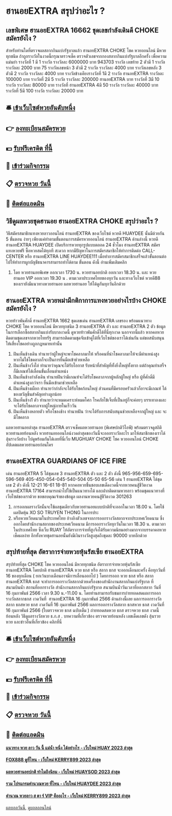 # ฮานอยEXTRA สรุปว่าอะไร ?
## เลขพิเศษ ฮานอยEXTRA 16662 ชุดเลขกำลังเดินดี CHOKE สมัครยังไง ?
สำหรับท่านใดที่ตรวจผลสลากกินแบ่งรัฐบาลแล้ว ฮานอยEXTRA CHOKE โชค หวยออนไลน์ มีหวยทุกชนิด ถ้าถูกรางวัลในงวดนี้กรุณาตรวจเช็ค ตรวจตัวเลขจากกองสลากกินแบ่งรัฐบาลอีกครั้ง เพื่อความแม่นยำ
รางวัลที่ 1 มี 1 รางวัล รางวัลละ 6000000 บาท
943703
รางวัล เลขท้าย 2 ตัวมี 1 รางวัล รางวัลละ 2000 บาท
75
รางวัลเลขหน้า 3 ตัวมี 2 รางวัล รางวัลละ 4000 บาท
รางวัลเลขหลัง 3 ตัวมี 2 รางวัล รางวัลละ 4000 บาท
รางวัลข้างเคียงรางวัลที่ 1มี 2 รางวัล ฮานอยEXTRA รางวัลละ 100000 บาท
รางวัลที่ 2มี 5 รางวัล รางวัลละ 200000 ฮานอยEXTRA บาท
รางวัลที่ 3มี 10 รางวัล รางวัลละ 80000 บาท
รางวัลที่ ฮานอยEXTRA 4มี 50 รางวัล รางวัลละ 40000 บาท
รางวัลที่ 5มี 100 รางวัล รางวัลละ 20000 บาท

## 🛎 [เข้าเว็บไซต์หวยอันดับหนึ่ง](https://bit.ly/3BG5bNw)
## 👉 [ลงทะเบียนสมัครหวย](https://bit.ly/3BG5bNw)
## 💵 [รับฟรีเครดิต ที่นี้](https://bit.ly/3C3mvgS)
## 👑 [เข้าร่วมกิจกรรม](https://bit.ly/3C3mvgS)
## 📋 [ตรวจหวย วันนี้](https://bit.ly/3C3mvgS)
## 📱 [ติดต่อแอดมิน](https://bit.ly/3C3mvgS)

## วิธีดูผลหวยชุดฮานอย ฮานอยEXTRA CHOKE สรุปว่าอะไร ?
วิธีสมัครสมาชิกแทงหวยลาวออนไลน์ ฮานอยEXTRA ของเว็บไซต์ หวยดี HUAYDEE นั้นมีด้วยกัน 5 ขั้นตอน ง่ายๆ เพียงแค่ทำตามขั้นตอนการสมัครหวยออนไลน์ ฮานอยEXTRA ด้านล่างนี้
หวยดี ฮานอยEXTRA HUAYDEE เปิดบริการหวยทุกรูปแบบตลอด 24 ชั่วโมง ฮานอยEXTRA สมัครแทงหวยฟรี ซื้อหวยสดได้ทุกที สะดวก หากมีปัญหาในการสมัครสมาชิกให้ทำการติดต่อ CALL-CENTER หรือ ฮานอยEXTRA LINE HUAYDEE111
เมื่อทำการสมัครสมาชิกเสร็จแล้วขั้นตอนต่อไปให้ทำการผูกบัญชีธนาคารสามารถทำได้ตาม ขั้นตอน ดังนี้ อ่านเพิ่มเติมคลิก
1. โดย หวยฮานอยพิเศษ ออกเวลา 1730 น. หวยฮานอยปกติ ออกเวลา 18.30 น. และ หวยฮานอย VIP ออกเวลา 19.30 น . ตามเวลาประเทศไทยของทุกวัน และทางเว็บไซต์ หวยดี88 ของเรายังมีแนวทางหวยฮานอย ผลหวยฮานอย ให้ได้ดูกันทุกวันอีกด้วย

## ฮานอยEXTRA หวยพม่ามีกติกาการแทงหวยอย่างไรบ้าง CHOKE สมัครยังไง ?
หวยท้าวพันศักดิ์ ฮานอยEXTRA 1662 ชุดเลขเด่น ฮานอยEXTRA เลขรอง พร้อมแนวทาง CHOKE โชค หวยออนไลน์ มีหวยทุกชนิด 3 ฮานอยEXTRA ตัว และ ฮานอยEXTRA 2 ตัว ข้อมูลในการเลือกซื้อสลากกินแบ่งรับบาลงวดนี้ ดูหวยท้าวพันศักดิ์ได้ที่นี่ทุกงวด นอกจากนี้แล้ว หากคอหวยติดตามชุดเลขจากหวยไทยรัฐ สามารถติดตามชุดจับเข้าคู่ได้ที่เว็บไซต์ของเราได้เช่นกัน แต่ขอสนับสนุนให้เสี่ยงโชคอย่างถูกกฎหมายเท่านั้น
1. ฝันเห็นช้างเดิน ทำนายว่าผู้ใหญ่จะพาโชคลาภมาให้ หรือคนที่นำโชคลาภมาให้จะมีตำแหน่งสูง หากไม่ใช่โชคลาภก็จะเป็นการยื่นมือเข้าช่วยเหลือ
2. ฝันเห็นช้างวิ่งไล่ ทำนายว่าคุณจะได้รับโอกาส รับหน้าที่สำคัญที่ทั้งยิ่งใหญ่ทั้งยาก แต่ถ้าคุณทำเสร็จก็มีเกณฑ์ได้เลื่อนขั้นเลื่อนตำแหน่ง
3. ฝันเห็นช้างกำลังเดิน ทำนายฝันว่ามีเกณฑ์จะได้รับโชคลาภจากผู้หลักผู้ใหญ่ หรือ ผู้ที่ศักดิ์มีตำแหน่งสูงกว่าเรา ยื่นมือเข้ามาช่วยเหลือ
4. ฝันเห็นช้างเผือก ทำนายว่ากำลังจะได้รับโชคก้อนใหญ่ ส่วนคนที่มีครอบครัวแล้วก็อาจะมีเกณฑ์ ได้ของขวัญชิ้นสำคัญอย่างลูกน้อย
5. ฝันเห็นช้าง1 ตัว ทำนายว่าจะหมดเคราะห์หมดโศก โรคภัยไข้เจ็บที่เป็นอยู่ก็จะค่อยๆ บรรเทาลงและจะได้รับโชคลาภจากผู้ใหญ่ภายในเร็ววัน
6. ฝันเห็นช้างหลายตัว หรือโขลงช้าง ทำนายฝัน ว่าจะได้รับการสนับสนุนช่วยเหลือจากผู้ใหญ่ และ จะมีโชคลาภ

ผลหวยฮานอยล่าสุด ฮานอยEXTRA ตรวจเช็คผลหวยฮานอย (พิเศษปกติวิไอพี) พร้อมตรวจดูสถิติหวยฮานอยย้อนหลัง หวยฮานอยออนไลน์งวดล่าสุดของวันนี้จะออกรางวัลอะไร มาให้สมาชิกของเราได้ลุ้นรางวัลบ้าง ไปดูพร้อมกันได้เลยที่นี่เว็บ MUGHUAY CHOKE โชค หวยออนไลน์ CHOKE อัปเดตผลหวยฮานอยก่อนใคร

## ฮานอยEXTRA GUARDIANS OF ICE FIRE
เด่น ฮานอยEXTRA 5 ได้ชุดเลข 3 ฮานอยEXTRA ตัว และ 2 ตัว ดังนี้
965-956-659-695-596-569
405-450-054-045-540-504
05-50
65-56
เด่น 1 ฮานอยEXTRA ได้ชุดเลข 2 ตัว ดังนี้
12-21
16-61
18-81
หากคอหวยชื่นชอบเลขเด็ดงวดนี้จากหวยคนสู้ชีวิตงวด ฮานอยEXTRA 17164 สามารถนำไปใช้เป็นแนวทางได้ และฝากติดตามหวยลาว พร้อมชุดแนวทางที่เว็บไซต์ของเราด้วย
ขอขอบคุณเจ้าของข้อมูล
ผลงานหวยคนสู้ชีวิตงวด 301263
1. การออกผลรางวัลนั้นจะใช้ผลชุดเดียวกับหวยฮานอยแบบปกติที่จะออกในเวลา 18.00 น. โดยใช้ผลปิดหุ้น XO SO TRUYEN THONG ในการประ
2. หรือหวยเวียดนามในประเทศไทย อ้างอิงตัวเลขจากการออกรางวัลสลากจากประเทศเวียดนาม ซึ่งออกโดยสำนักงานสลากของประเทศเวียดนาม มีการออกรางวัลทุกวันในเวลา 18.30 น. ตามเวลาในประเทศไทย ซึ่งเว็บ RUAY ให้อัตราการจ่ายที่สูงจึงได้รับความนิยมอย่างมากจากบรรดาคอหวย เช็คผลง่าย อีกทั้งหวยชุดฮานอยนั้นยังมีเงินรางวัลสูงสุดถึงชุดละ 90000 บาทอีกด้วย

## สรุปท้ายที่สุด อัตราการจ่ายหวยหุ้นรัสเซีย ฮานอยEXTRA
สรุปท้ายที่สุด CHOKE โชค หวยออนไลน์ มีหวยทุกชนิด อัตราการจ่ายหวยหุ้นรัสเซีย ฮานอยEXTRA โดยปกติ ฮานอยEXTRA หวย ธกส หรือ สลาก ธกส จะออกเดือนละครั้ง คือทุกวันที่ 16 ของทุกเดือน ( ยกเว้นบางเดือนอาจมีการเลื่อนออกไป ) โดยการออก หวย ธกส หรือ สลาก ฮานอยEXTRA ธกส จะทำการออกรางวัลสลากด้วยเครื่องของสำนักงานสลากกินแบ่งรัฐบาล ที่สนามบินน้ำ
สถานที่ออกรางวัล สำนักงานสลากกินแบ่งรัฐบาล สนามบินน้ำวันเวลาที่ออกสลาก วันที่ 16 กุมภาพันธ์ 2566 เวลา 9.30 น.-11.00 น.
โดยท่านสามารถรับชมการถ่ายทอดสดผลการออกรางวัลสลากธกส งวดวันที่  ฮานอยEXTRA 16 กุมภาพันธ์ 2566 ด้านล่างนี้เลย
ผลการออกรางวัลสลาก ธกสหวย ธกส งวดวันที่ 16 กุมภาพันธ์ 2566
ผลการออกรางวัลสลาก ธกสหวย ธกส งวดวันที่ 16 กุมภาพันธ์ 2566 (ใบตรวจหวย ธกส ฉบับเต็ม )
 ถ่ายทอดสดหวย ธกส ตรวจหวย ธกส งวดนี้ ย้อนหลัง 
วิธีดูผลรางวัลหวย ธ.ก.ส .
บทความที่เกี่ยวข้อง
ตรวจหวยย้อนหลัง เลขเด็ดเลขดัง ลุ้นรวยหวย และข่าวอื่นที่เกี่ยวข้อง คลิกที่นี่

## 🛎 [เข้าเว็บไซต์หวยอันดับหนึ่ง](https://bit.ly/3BG5bNw)
## 👉 [ลงทะเบียนสมัครหวย](https://bit.ly/3BG5bNw)
## 💵 [รับฟรีเครดิต ที่นี้](https://bit.ly/3C3mvgS)
## 👑 [เข้าร่วมกิจกรรม](https://bit.ly/3C3mvgS)
## 📋 [ตรวจหวย วันนี้](https://bit.ly/3C3mvgS)
## 📱 [ติดต่อแอดมิน](https://bit.ly/3C3mvgS)

#### [แนวทาง หวย ลาว วัน นี้ แม่น้ำ หนึ่ง ได้อย่างไร - เว็บใหม่ HUAY 2023 ล่าสุด](https://atom.io/themes/แนวทาง%20หวย%20ลาว%20วัน%20นี้%20แม่น้ำ%20หนึ่ง%20ได้อย่างไร%20-%20เว็บใหม่%20huay%202023%20ล่าสุด)
#### [FOX888 ดูที่ไหน - เว็บใหม่ KERRY899 2023 ล่าสุด](https://atom.io/themes/fox888%20ดูที่ไหน%20-%20เว็บใหม่%20kerry899%202023%20ล่าสุด)
#### [ผลหวยฮานอยปกติ ทำไมถึงนิยม - เว็บใหม่ HUAYSOD 2023 ล่าสุด](https://atom.io/themes/ผลหวยฮานอยปกติ%20ทำไมถึงนิยม%20-%20เว็บใหม่%20huaysod%202023%20ล่าสุด)
#### [รวม โปรแกรมคำนวณหวย ที่ไหน - เว็บใหม่ HUAYDEE 2023 ล่าสุด](https://atom.io/themes/รวม%20โปรแกรมคำนวณหวย%20ที่ไหน%20-%20เว็บใหม่%20huaydee%202023%20ล่าสุด)
#### [คำนวณ หวยลาว ส ตา ร์ VIP คืออะไร - เว็บใหม่ KERRY899 2023 ล่าสุด](https://atom.io/themes/คำนวณ%20หวยลาว%20ส%20ตา%20ร์%20vip%20คืออะไร%20-%20เว็บใหม่%20kerry899%202023%20ล่าสุด)

[ผลบอลวันนี้](https://siamsport.tv "ผลบอลวันนี้"), [ดูบอลออนไลน์](https://siamsport.tv/ดูบอลสด "ดูบอลออนไลน์")